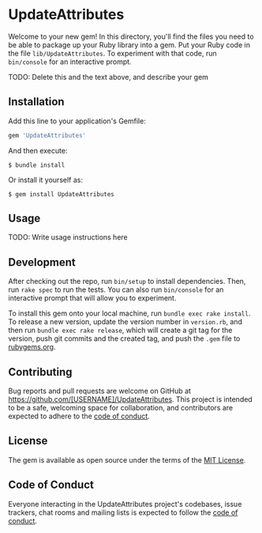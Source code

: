 # UpdateAttributes

Welcome to your new gem! In this directory, you'll find the files you need to be able to package up your Ruby library into a gem. Put your Ruby code in the file `lib/UpdateAttributes`. To experiment with that code, run `bin/console` for an interactive prompt.

TODO: Delete this and the text above, and describe your gem

## Installation

Add this line to your application's Gemfile:

```ruby
gem 'UpdateAttributes'
```

And then execute:

    $ bundle install

Or install it yourself as:

    $ gem install UpdateAttributes

## Usage

TODO: Write usage instructions here

## Development

After checking out the repo, run `bin/setup` to install dependencies. Then, run `rake spec` to run the tests. You can also run `bin/console` for an interactive prompt that will allow you to experiment.

To install this gem onto your local machine, run `bundle exec rake install`. To release a new version, update the version number in `version.rb`, and then run `bundle exec rake release`, which will create a git tag for the version, push git commits and the created tag, and push the `.gem` file to [rubygems.org](https://rubygems.org).

## Contributing

Bug reports and pull requests are welcome on GitHub at https://github.com/[USERNAME]/UpdateAttributes. This project is intended to be a safe, welcoming space for collaboration, and contributors are expected to adhere to the [code of conduct](https://github.com/[USERNAME]/UpdateAttributes/blob/master/CODE_OF_CONDUCT.md).

## License

The gem is available as open source under the terms of the [MIT License](https://opensource.org/licenses/MIT).

## Code of Conduct

Everyone interacting in the UpdateAttributes project's codebases, issue trackers, chat rooms and mailing lists is expected to follow the [code of conduct](https://github.com/[USERNAME]/UpdateAttributes/blob/master/CODE_OF_CONDUCT.md).
